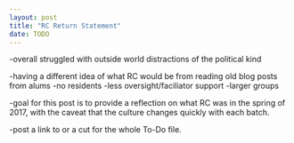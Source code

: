 ```yaml
---
layout: post
title: "RC Return Statement"
date: TODO
---
```


-overall struggled with outside world distractions of the political kind

-having a different idea of what RC would be from reading old blog posts from alums
  -no residents
  -less oversight/faciliator support
  -larger groups

-goal for this post is to provide a reflection on what RC was in the spring of 2017, with the caveat that the culture changes quickly with each batch.

-post a link to or a cut for the whole To-Do file.
